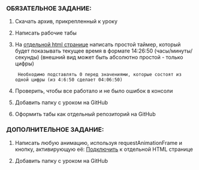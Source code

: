 ### ОБЯЗАТЕЛЬНОЕ ЗАДАНИЕ: ###

1) Скачать архив, прикрепленный к уроку

2) Написать рабочие табы

3) На [отдельной html странице](L7.2) написать простой таймер, который будет показывать текущее время в формате 14:26:50 (часы/минуты/секунды) (внешний вид может быть абсолютно простой - только цифры)

        Необходимо подставлять 0 перед значениями, которые состоят из одной цифры (из 4:6:50 сделает 04:06:50)

4) Проверить, чтобы все работало и не было ошибок в консоли

5) Добавить папку с уроком на GitHub

6) Оформить табы как отдельный репозиторий на GitHub

### ДОПОЛНИТЕЛЬНОЕ ЗАДАНИЕ: ###

1) Написать любую анимацию, используя requestAnimationFrame и кнопку, активирующую её: [Подключить](L7.3-dop) к отдельной HTML странице

2) Добавить папку с уроком на GitHub